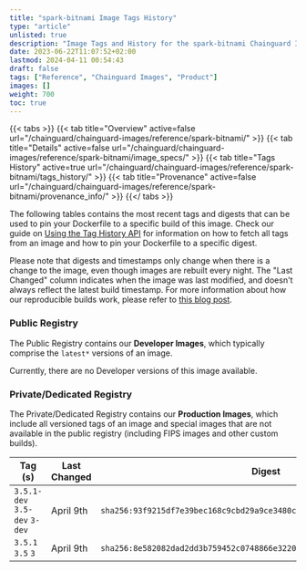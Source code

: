 ```yaml
---
title: "spark-bitnami Image Tags History"
type: "article"
unlisted: true
description: "Image Tags and History for the spark-bitnami Chainguard Image"
date: 2023-06-22T11:07:52+02:00
lastmod: 2024-04-11 00:54:43
draft: false
tags: ["Reference", "Chainguard Images", "Product"]
images: []
weight: 700
toc: true
---
```


{{< tabs >}}
{{< tab title="Overview" active=false url="/chainguard/chainguard-images/reference/spark-bitnami/" >}}
{{< tab title="Details" active=false url="/chainguard/chainguard-images/reference/spark-bitnami/image_specs/" >}}
{{< tab title="Tags History" active=true url="/chainguard/chainguard-images/reference/spark-bitnami/tags_history/" >}}
{{< tab title="Provenance" active=false url="/chainguard/chainguard-images/reference/spark-bitnami/provenance_info/" >}}
{{</ tabs >}}

The following tables contains the most recent tags and digests that can be used to pin your Dockerfile to a specific build of this image. Check our guide on [Using the Tag History API](/chainguard/chainguard-images/using-the-tag-history-api/) for information on how to fetch all tags from an image and how to pin your Dockerfile to a specific digest.

Please note that digests and timestamps only change when there is a change to the image, even though images are rebuilt every night. The "Last Changed" column indicates when the image was last modified, and doesn't always reflect the latest build timestamp. For more information about how our reproducible builds work, please refer to [this blog post](https://www.chainguard.dev/unchained/reproducing-chainguards-reproducible-image-builds).

### Public Registry
The Public Registry contains our **Developer Images**, which typically comprise the `latest*` versions of an image.

Currently, there are no Developer versions of this image available.

### Private/Dedicated Registry
The Private/Dedicated Registry contains our **Production Images**, which include all versioned tags of an image and special images that are not available in the public registry (including FIPS images and other custom builds).

| Tag (s)                        | Last Changed | Digest                                                                    |
|--------------------------------|--------------|---------------------------------------------------------------------------|
|  `3.5.1-dev` `3.5-dev` `3-dev` | April 9th    | `sha256:93f9215df7e39bec168c9cbd29a9ce3480ca659839ce714a308b51d7b4e1a8af` |
|  `3.5.1` `3.5` `3`             | April 9th    | `sha256:8e582082dad2dd3b759452c0748866e3220f53b3fb6d0d4fcb73d1d8c90d3154` |

